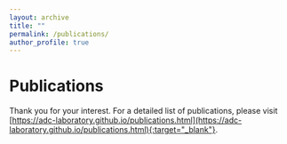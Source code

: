 ```yaml
---
layout: archive
title: ""
permalink: /publications/
author_profile: true
---
```




Publications
======
								

Thank you for your interest. For a detailed list of publications, please visit [https://adc-laboratory.github.io/publications.html](https://adc-laboratory.github.io/publications.html){:target="_blank"}.
